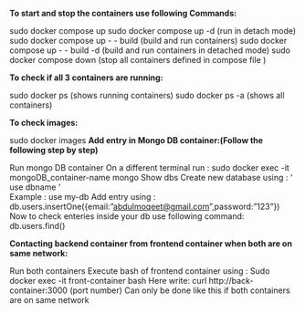 **To start and stop the containers use following Commands:**

sudo docker compose up 
sudo docker compose up -d (run in detach mode)
sudo docker compose up - - build (build and run containers)
sudo docker compose up - - build -d (build and run containers in detached mode)
sudo docker compose down (stop all containers defined in compose file )

**To check if all 3 containers are running:**

sudo docker ps (shows running containers)
sudo docker ps -a (shows all containers)

**To check images:**

sudo docker images
**Add entry in Mongo DB container:(Follow the following step by step)**

Run mongo DB container
On a different terminal run :   sudo docker exec -it mongoDB_container-name mongo 
Show dbs
Create new database using  :        ‘ use dbname ’  
Example : use my-db
Add entry using : db.users.insertOne({email:”abdulmoqeet@gmail.com”,password:”123”})
Now to check enteries inside your db use following command:
  db.users.find()

**Contacting backend container from frontend container when both are on same network:**

Run both containers 
Execute bash of frontend container using : 
Sudo docker exec -it front-container bash
Here write: curl http://back-container:3000 (port number)
Can only be done like this if both containers are on same network 

